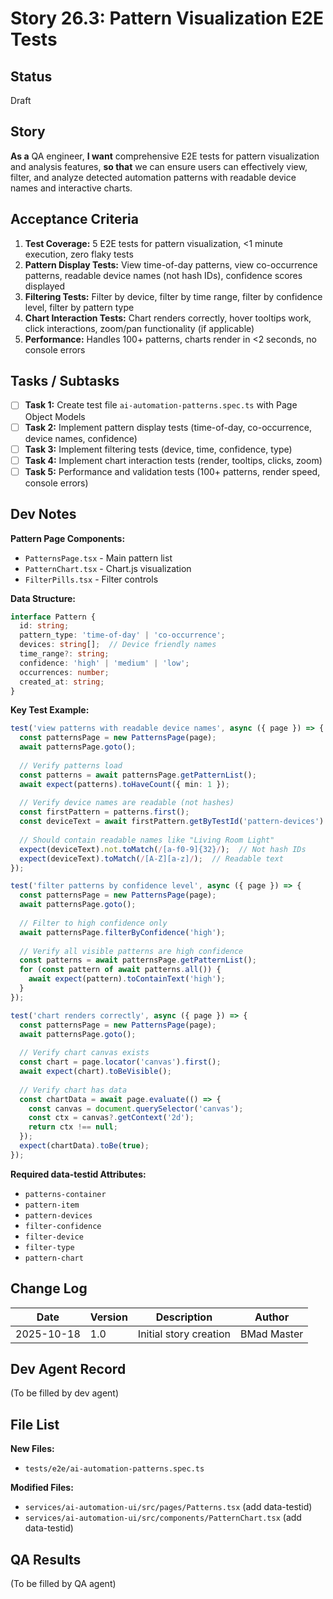 # Story 26.3: Pattern Visualization E2E Tests

## Status
Draft

## Story

**As a** QA engineer,
**I want** comprehensive E2E tests for pattern visualization and analysis features,
**so that** we can ensure users can effectively view, filter, and analyze detected automation patterns with readable device names and interactive charts.

## Acceptance Criteria

1. **Test Coverage:** 5 E2E tests for pattern visualization, <1 minute execution, zero flaky tests
2. **Pattern Display Tests:** View time-of-day patterns, view co-occurrence patterns, readable device names (not hash IDs), confidence scores displayed
3. **Filtering Tests:** Filter by device, filter by time range, filter by confidence level, filter by pattern type
4. **Chart Interaction Tests:** Chart renders correctly, hover tooltips work, click interactions, zoom/pan functionality (if applicable)
5. **Performance:** Handles 100+ patterns, charts render in <2 seconds, no console errors

## Tasks / Subtasks

- [ ] **Task 1:** Create test file `ai-automation-patterns.spec.ts` with Page Object Models
- [ ] **Task 2:** Implement pattern display tests (time-of-day, co-occurrence, device names, confidence)
- [ ] **Task 3:** Implement filtering tests (device, time, confidence, type)
- [ ] **Task 4:** Implement chart interaction tests (render, tooltips, clicks, zoom)
- [ ] **Task 5:** Performance and validation tests (100+ patterns, render speed, console errors)

## Dev Notes

**Pattern Page Components:**
- `PatternsPage.tsx` - Main pattern list
- `PatternChart.tsx` - Chart.js visualization
- `FilterPills.tsx` - Filter controls

**Data Structure:**
```typescript
interface Pattern {
  id: string;
  pattern_type: 'time-of-day' | 'co-occurrence';
  devices: string[];  // Device friendly names
  time_range?: string;
  confidence: 'high' | 'medium' | 'low';
  occurrences: number;
  created_at: string;
}
```

**Key Test Example:**
```typescript
test('view patterns with readable device names', async ({ page }) => {
  const patternsPage = new PatternsPage(page);
  await patternsPage.goto();
  
  // Verify patterns load
  const patterns = await patternsPage.getPatternList();
  await expect(patterns).toHaveCount({ min: 1 });
  
  // Verify device names are readable (not hashes)
  const firstPattern = patterns.first();
  const deviceText = await firstPattern.getByTestId('pattern-devices').textContent();
  
  // Should contain readable names like "Living Room Light"
  expect(deviceText).not.toMatch(/[a-f0-9]{32}/);  // Not hash IDs
  expect(deviceText).toMatch(/[A-Z][a-z]/);  // Readable text
});

test('filter patterns by confidence level', async ({ page }) => {
  const patternsPage = new PatternsPage(page);
  await patternsPage.goto();
  
  // Filter to high confidence only
  await patternsPage.filterByConfidence('high');
  
  // Verify all visible patterns are high confidence
  const patterns = await patternsPage.getPatternList();
  for (const pattern of await patterns.all()) {
    await expect(pattern).toContainText('high');
  }
});

test('chart renders correctly', async ({ page }) => {
  const patternsPage = new PatternsPage(page);
  await patternsPage.goto();
  
  // Verify chart canvas exists
  const chart = page.locator('canvas').first();
  await expect(chart).toBeVisible();
  
  // Verify chart has data
  const chartData = await page.evaluate(() => {
    const canvas = document.querySelector('canvas');
    const ctx = canvas?.getContext('2d');
    return ctx !== null;
  });
  expect(chartData).toBe(true);
});
```

**Required data-testid Attributes:**
- `patterns-container`
- `pattern-item`
- `pattern-devices`
- `filter-confidence`
- `filter-device`
- `filter-type`
- `pattern-chart`

## Change Log
| Date | Version | Description | Author |
|------|---------|-------------|--------|
| 2025-10-18 | 1.0 | Initial story creation | BMad Master |

## Dev Agent Record
(To be filled by dev agent)

## File List
**New Files:**
- `tests/e2e/ai-automation-patterns.spec.ts`

**Modified Files:**
- `services/ai-automation-ui/src/pages/Patterns.tsx` (add data-testid)
- `services/ai-automation-ui/src/components/PatternChart.tsx` (add data-testid)

## QA Results
(To be filled by QA agent)

